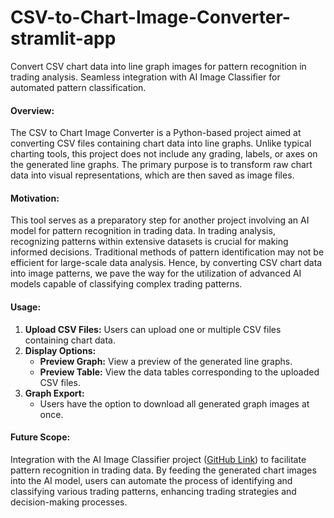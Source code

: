 # CSV-to-Chart-Image-Converter-stramlit-app
Convert CSV chart data into line graph images for pattern recognition in trading analysis. Seamless integration with AI Image Classifier for automated pattern classification.


#### Overview:
The CSV to Chart Image Converter is a Python-based project aimed at converting CSV files containing chart data into line graphs. Unlike typical charting tools, this project does not include any grading, labels, or axes on the generated line graphs. The primary purpose is to transform raw chart data into visual representations, which are then saved as image files.

#### Motivation:
This tool serves as a preparatory step for another project involving an AI model for pattern recognition in trading data. In trading analysis, recognizing patterns within extensive datasets is crucial for making informed decisions. Traditional methods of pattern identification may not be efficient for large-scale data analysis. Hence, by converting CSV chart data into image patterns, we pave the way for the utilization of advanced AI models capable of classifying complex trading patterns.

#### Usage:
1. **Upload CSV Files:** Users can upload one or multiple CSV files containing chart data.
2. **Display Options:**
    - **Preview Graph:** View a preview of the generated line graphs.
    - **Preview Table:** View the data tables corresponding to the uploaded CSV files.
3. **Graph Export:**
    - Users have the option to download all generated graph images at once.


#### Future Scope:
Integration with the AI Image Classifier project ([GitHub Link](https://github.com/Ahmed-Sleem/ai-image-classifier-with-custom-image-categories-and-streamlit-gui)) to facilitate pattern recognition in trading data. By feeding the generated chart images into the AI model, users can automate the process of identifying and classifying various trading patterns, enhancing trading strategies and decision-making processes.

